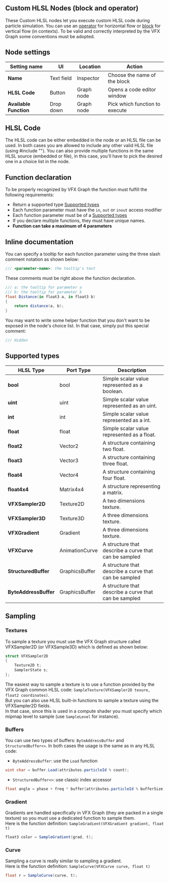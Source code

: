 ﻿## Custom HLSL Nodes (block and operator)

These Custom HLSL nodes let you execute custom HLSL code during particle simulation.
You can use an [operator](Operator-CustomHLSL.md) for horizontal flow or [block](Block-CustomHLSL.md) for vertical flow (in contexts).
To be valid and correctly interpreted by the VFX Graph some conventions must be adopted.

## Node settings

| **Setting name**       | UI         | Location   | Action                         |
|------------------------|------------|------------|--------------------------------|
| **Name**               | Text field | Inspector  | Choose the name of the block   |
| **HLSL Code**          | Button     | Graph node | Opens a code editor window     |
| **Available Function** | Drop down  | Graph node | Pick which function to execute |


## HLSL Code
The HLSL code can be either embedded in the node or an HLSL file can be used.
In both cases you are allowed to include any other valid HLSL file (using #include "<path-to-the-file>").
You can also provide multiple functions in the same HLSL source (embedded or file), in this case, you'll have to pick the desired one in a choice list in the node.

## Function declaration
To be properly recognized by VFX Graph the function must fulfill the following requirements:
- Return a supported type [Supported types](#Supported-types)
- Each function parameter must have the `in`, `out` or `inout` access modifier
- Each function parameter must be of a [Supported types](#Supported-types)
- If you declare multiple functions, they must have unique names.
- **Function can take a maximum of 4 parameters**

## Inline documentation
You can specify a tooltip for each function parameter using the three slash comment notation as shown below:
```csharp
/// <parameter-name>: the tooltip's text
```

These comments must be right above the function declaration.
```csharp
/// a: the tooltip for parameter a
/// b: the tooltip for parameter b
float Distance(in float3 a, in float3 b)
{
	return distance(a, b);
}
```

You may want to write some helper function that you don't want to be exposed in the node's choice list. In that case, simply put this special comment:
```csharp
/// Hidden
```

## Supported types

| **HLSL Type**         | **Port Type**  | **Description**                                       |
|-----------------------|----------------|-------------------------------------------------------|
| **bool**              | bool           | Simple scalar value represented as a boolean.         |
| **uint**              | uint           | Simple scalar value represented as an uint.           |
| **int**               | int            | Simple scalar value represented as a int.             |
| **float**             | float          | Simple scalar value represented as a float.           |
| **float2**            | Vector2        | A structure containing two float.                     |
| **float3**            | Vector3        | A structure containing three float.                   |
| **float4**            | Vector4        | A structure containing four float.                    |
| **float4x4**          | Matrix4x4      | A structure representing a matrix.                    |
| **VFXSampler2D**      | Texture2D      | A two dimensions texture.                             |
| **VFXSampler3D**      | Texture3D      | A three dimensions texture.                           |
| **VFXGradient**       | Gradient       | A three dimensions texture.                           |
| **VFXCurve**          | AnimationCurve | A structure that describe a curve that can be sampled |
| **StructuredBuffer**  | GraphicsBuffer | A structure that describe a curve that can be sampled |
| **ByteAddressBuffer** | GraphicsBuffer | A structure that describe a curve that can be sampled |

## Sampling

### Textures
To sample a texture you must use the VFX Graph structure called VFXSampler2D (or VFXSample3D) which is defined as shown below:
```csharp
struct VFXSampler2D
{
    Texture2D t;
    SamplerState s;
};
```
The easiest way to sample a texture is to use a function provided by the VFX Graph common HLSL code: `SampleTexture(VFXSampler2D texure, float2 coordinates)`.    
But you can also use HLSL built-in functions to sample a texture using the VFXSampler2D fields.    
In that case, since this is used in a compute shader you must specify which mipmap level to sample (use `SampleLevel` for instance).

### Buffers
You can use two types of buffers: `ByteAddressBuffer` and  `StructuredBuffer<>`.
In both cases the usage is the same as in any HLSL code:
- `ByteAddressBuffer`: use the `Load` function
````csharp
uint char = buffer.Load(attributes.particleId % count);
````
- `StructuredBuffer<>`: use classic index accessor
````csharp
float angle = phase + freq * buffer[attributes.particleId % bufferSize];
````

### Gradient
Gradients are handled specifically in VFX Graph (they are packed in a single texture) so you must use a dedicated function to sample them.    
Here is the function definition: `SampleGradient(VFXGradient gradient, float t)`
````csharp
float3 color = SampleGradient(grad, t);
````

### Curve
Sampling a curve is really similar to sampling a gradient.    
Here is the function definition: `SampleCurve(VFXCurve curve, float t)`
````csharp
float r = SampleCurve(curve, t);
````
